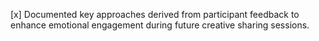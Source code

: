 [x] Documented key approaches derived from participant feedback to enhance emotional engagement during future creative sharing sessions.